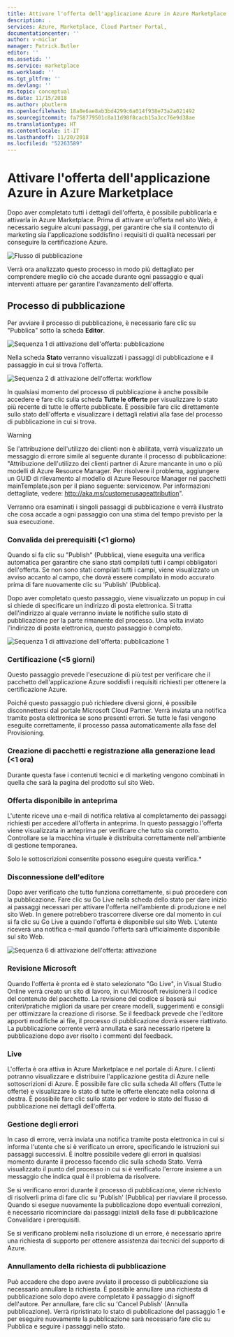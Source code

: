 ```yaml
---
title: Attivare l'offerta dell'applicazione Azure in Azure Marketplace | Microsoft Docs
description: .
services: Azure, Marketplace, Cloud Partner Portal,
documentationcenter: ''
author: v-miclar
manager: Patrick.Butler
editor: ''
ms.assetid: ''
ms.service: marketplace
ms.workload: ''
ms.tgt_pltfrm: ''
ms.devlang: ''
ms.topic: conceptual
ms.date: 11/15/2018
ms.author: pbutlerm
ms.openlocfilehash: 18a8e6ae8ab3bd4299c6a014f938e73a2a021492
ms.sourcegitcommit: fa758779501c8a11d98f8cacb15a3cc76e9d38ae
ms.translationtype: HT
ms.contentlocale: it-IT
ms.lasthandoff: 11/20/2018
ms.locfileid: "52263589"
---
```

<a name="make-your-azure-application-offer-live-on-azure-marketplace"></a>Attivare l'offerta dell'applicazione Azure in Azure Marketplace 
===========================================================

Dopo aver completato tutti i dettagli dell'offerta, è possibile pubblicarla e attivarla in Azure Marketplace. Prima di attivare un'offerta nel sito Web, è necessario seguire alcuni passaggi, per garantire che sia il contenuto di marketing sia l'applicazione soddisfino i requisiti di qualità necessari per conseguire la certificazione Azure.

![Flusso di pubblicazione](./media/cloud-partner-portal-publish-managed-app/publish_flow.png)

Verrà ora analizzato questo processo in modo più dettagliato per comprendere meglio ciò che accade durante ogni passaggio e quali interventi attuare per garantire l'avanzamento dell'offerta.

<a name="publishing-process"></a>Processo di pubblicazione 
------------------

Per avviare il processo di pubblicazione, è necessario fare clic su \"Pubblica\" sotto la scheda **Editor**.

![Sequenza 1 di attivazione dell'offerta: pubblicazione](./media/cloud-partner-portal-publish-managed-app/newOffer_managedApp_publish.png)

Nella scheda **Stato** verranno visualizzati i passaggi di pubblicazione e il passaggio in cui si trova l'offerta.

![Sequenza 2 di attivazione dell'offerta: workflow](./media/cloud-partner-portal-publish-managed-app/newOffer_managedApp_workflow.png)

In qualsiasi momento del processo di pubblicazione è anche possibile accedere e fare clic sulla scheda **Tutte le offerte** per visualizzare lo stato più recente di tutte le offerte pubblicate. È possibile fare clic direttamente sullo stato dell'offerta e visualizzare i dettagli relativi alla fase del processo di pubblicazione in cui si trova.

> [!WARNING]
> Se l'attribuzione dell'utilizzo dei clienti non è abilitata, verrà visualizzato un messaggio di errore simile al seguente durante il processo di pubblicazione: "Attribuzione dell'utilizzo dei clienti partner di Azure mancante in uno o più modelli di Azure Resource Manager. Per risolvere il problema, aggiungere un GUID di rilevamento al modello di Azure Resource Manager nei pacchetti mainTemplate.json per il piano seguente: servicenow. Per informazioni dettagliate, vedere: http://aka.ms/customerusageattribution". 

Verranno ora esaminati i singoli passaggi di pubblicazione e verrà illustrato che cosa accade a ogni passaggio con una stima del tempo previsto per la sua esecuzione.

### <a name="validate-prerequisites-1-day"></a>Convalida dei prerequisiti (\<1 giorno) 

Quando si fa clic su \"Publish\" (Pubblica), viene eseguita una verifica automatica per garantire che siano stati compilati tutti i campi obbligatori dell'offerta. Se non sono stati compilati tutti i campi, viene visualizzato un avviso accanto al campo, che dovrà essere compilato in modo accurato prima di fare nuovamente clic su \'Publish\' (Pubblica).

Dopo aver completato questo passaggio, viene visualizzato un popup in cui si chiede di specificare un indirizzo di posta elettronica. Si tratta dell'indirizzo al quale verranno inviate le notifiche sullo stato di pubblicazione per la parte rimanente del processo. Una volta inviato l'indirizzo di posta elettronica, questo passaggio è completo.

![Sequenza 1 di attivazione dell'offerta: pubblicazione 1](./media/cloud-partner-portal-publish-managed-app/newOffer_managedApp_publish1.png)

### <a name="certification-5-days"></a>Certificazione (\<5 giorni) 

Questo passaggio prevede l'esecuzione di più test per verificare che il pacchetto dell'applicazione Azure soddisfi i requisiti richiesti per ottenere la certificazione Azure.

Poiché questo passaggio può richiedere diversi giorni, è possibile disconnettersi dal portale Microsoft Cloud Partner. Verrà inviata una notifica tramite posta elettronica se sono presenti errori. Se tutte le fasi vengono eseguite correttamente, il processo passa automaticamente alla fase del Provisioning.

### <a name="packaging-and-lead-generation-registration-1-hour"></a>Creazione di pacchetti e registrazione alla generazione lead (\<1 ora) 

Durante questa fase i contenuti tecnici e di marketing vengono combinati in quella che sarà la pagina del prodotto sul sito Web.

### <a name="offer-available-in-preview"></a>Offerta disponibile in anteprima 

L'utente riceve una e-mail di notifica relativa al completamento dei passaggi richiesti per accedere all'offerta in anteprima. In questo passaggio l'offerta viene visualizzata in anteprima per verificare che tutto sia corretto. Controllare se la macchina virtuale è distribuita correttamente nell'ambiente di gestione temporanea.

Solo le sottoscrizioni consentite possono eseguire questa verifica.\*

### <a name="publisher-sign-out"></a>Disconnessione dell'editore 

Dopo aver verificato che tutto funziona correttamente, si può procedere con la pubblicazione. Fare clic su Go Live nella scheda dello stato per dare inizio ai passaggi necessari per attivare l'offerta nell'ambiente di produzione e nel sito Web. In genere potrebbero trascorrere diverse ore dal momento in cui si fa clic su Go Live a quando l'offerta è disponibile sul sito Web. L'utente riceverà una notifica e-mail quando l'offerta sarà ufficialmente disponibile sul sito Web.

![Sequenza 6 di attivazione dell'offerta: attivazione](./media/cloud-partner-portal-publish-managed-app/newOffer_managedApp_goLive.png)

### <a name="microsoft-review"></a>Revisione Microsoft 

Quando l'offerta è pronta ed è stato selezionato \"Go Live\", in Visual Studio Online verrà creato un sito di lavoro, in cui Microsoft revisionerà il codice del contenuto del pacchetto. La revisione del codice si baserà sui criteri/pratiche migliori da usare per creare modelli, suggerimenti e consigli per ottimizzare la creazione di risorse. Se il feedback prevede che l'editore apporti modifiche ai file, il processo di pubblicazione dovrà essere riattivato. La pubblicazione corrente verrà annullata e sarà necessario ripetere la pubblicazione dopo aver risolto i commenti del feedback.

### <a name="live"></a>Live

L'offerta è ora attiva in Azure Marketplace e nel portale di Azure. I clienti potranno visualizzare e distribuire l'applicazione gestita di Azure nelle sottoscrizioni di Azure. È possibile fare clic sulla scheda All offers (Tutte le offerte) e visualizzare lo stato di tutte le offerte elencate nella colonna di destra. È possibile fare clic sullo stato per vedere lo stato del flusso di pubblicazione nei dettagli dell'offerta.

### <a name="error-handling"></a>Gestione degli errori 

In caso di errore, verrà inviata una notifica tramite posta elettronica in cui si informa l'utente che si è verificato un errore, specificando le istruzioni sui passaggi successivi. È inoltre possibile vedere gli errori in qualsiasi momento durante il processo facendo clic sulla scheda Stato. Verrà visualizzato il punto del processo in cui si è verificato l'errore insieme a un messaggio che indica qual è il problema da risolvere.

Se si verificano errori durante il processo di pubblicazione, viene richiesto di risolverli prima di fare clic su \'Publish\' (Pubblica) per riavviare il processo. Quando si esegue nuovamente la pubblicazione dopo eventuali correzioni, è necessario ricominciare dai passaggi iniziali della fase di pubblicazione Convalidare i prerequisiti.

Se si verificano problemi nella risoluzione di un errore, è necessario aprire una richiesta di supporto per ottenere assistenza dai tecnici del supporto di Azure.

### <a name="canceling-the-publishing-request"></a>Annullamento della richiesta di pubblicazione

Può accadere che dopo avere avviato il processo di pubblicazione sia necessario annullare la richiesta. È possibile annullare una richiesta di pubblicazione solo dopo avere completato il passaggio di signoff dell'autore. Per annullare, fare clic su \'Cancel Publish\' (Annulla pubblicazione). Verrà ripristinato lo stato di pubblicazione del passaggio 1 e per eseguire nuovamente la pubblicazione sarà necessario fare clic su Pubblica e seguire i passaggi nello stato.
